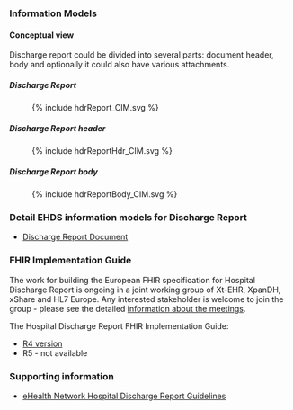 ### Information Models
#### Conceptual view

Discharge report could be divided into several parts: document header, body and optionally it could also have various attachments.

##### Discharge Report
<figure>
  {% include hdrReport_CIM.svg %}
</figure>

##### Discharge Report header
<figure>
  {% include hdrReportHdr_CIM.svg %}
</figure>

##### Discharge Report body
<figure>
  {% include hdrReportBody_CIM.svg %}
</figure>

### Detail EHDS information models for Discharge Report
- [Discharge Report Document](StructureDefinition-EHDSDischargeReport.html)


### FHIR Implementation Guide

The work for building the European FHIR specification for Hospital Discharge Report is ongoing in a joint working group of Xt-EHR, XpanDH, xShare and HL7 Europe. Any interested stakeholder is welcome to join the group - please see the detailed [information about the meetings](https://confluence.hl7.org/display/HEU/Meetings+PS-HDR-Base).

The Hospital Discharge Report FHIR Implementation Guide:
- [R4 version](https://build.fhir.org/ig/hl7-eu/hdr/)
- R5 - not available


### Supporting information
-  [eHealth Network Hospital Discharge Report Guidelines](https://health.ec.europa.eu/document/download/cbb2efd4-82b4-4127-ab58-0aaedf662df6_en?filename=ehn_hdr_guidelines_en.pdf)

